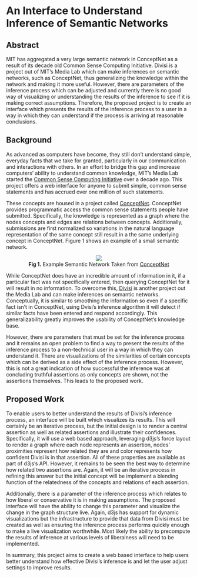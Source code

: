 An Interface to Understand Inference of Semantic Networks
===

## Abstract
MIT has aggregated a very large semantic network in ConceptNet as a result of its decade old Common Sense Computing Initiative. Divisi is a project out of MIT’s Media Lab which can make inferences on semantic networks, such as ConceptNet, thus generalizing the knowledge within the network and making it more useful. However, there are parameters of the inference process which can be adjusted and currently there is no good way of visualizing or understanding the results of the inference to see if it is making correct assumptions. Therefore, the proposed project is to create an interface which presents the results of the inference process to a user in a way in which they can understand if the process is arriving at reasonable conclusions. 

## Background
As advanced as computers have become, they still don’t understand simple, everyday facts that we take for granted, particularly in our communication and interactions with others. In an effort to bridge this gap and increase computers’ ability to understand common knowledge, MIT’s Media Lab started the [Common Sense Computing Initiative](http://csc.media.mit.edu/) over a decade ago. This project offers a web interface for anyone to submit simple, common sense statements and has accrued over one million of such statements. 

These concepts are housed in a project called [ConceptNet](http://csc.media.mit.edu/conceptnet). ConceptNet provides programmatic access the common sense statements people have submitted. Specifically, the knowledge is represented as a graph where the nodes concepts and edges are relations between concepts. Additionally, submissions are first normalized so variations in the natural language representation of the same concept still result in a the same underlying concept in ConceptNet. Figure 1 shows an example of a small semantic network.

<div align="center">
  
  <img src="http://anemone.media.mit.edu/sites/default/files/images/cnetpic.preview.png"/>

  <div>
    <b>Fig 1.</b> Example Semantic Network Taken from <a href="http://csc.media.mit.edu/conceptnet">ConceptNet</a>
  </div>
</div>


While ConceptNet does have an incredible amount of information in it, if a particular fact was not specifically entered, then querying ConceptNet for it will result in no information. To overcome this, [Divisi](http://csc.media.mit.edu/divisi) is another project out the Media Lab and can make inferences on semantic networks. Conceptually, it is similar to smoothing the information so even if a specific fact isn’t in ConceptNet, using Dvisi’s inference algorithm it will detect if similar facts have been entered and respond accordingly. This generalizability greatly improves the usability of ConceptNet’s knowledge base.

However, there are parameters that must be set for the inference process and it remains an open problem to find a way to present the results of the inference process to a non-technical user in a way in which they can understand it. There are visualizations of the similarities of certain concepts which can be derived as a side effect of the inference process. However, this is not a great indication of how successful the inference was at concluding truthful assertions as only concepts are shown, not the assertions themselves. This leads to the proposed work.

## Proposed Work
To enable users to better understand the results of Divisi’s inference process, an interface will be built which visualizes its results. This will certainly be an iterative process, but the initial design is to render a central assertion as well as related assertions and illustrate their confidences. Specifically, it will use a web based approach, leveraging d3js’s force layout to render a graph where each node represents an assertion, nodes’ proximities represent how related they are and color represents how confident Divisi is in that assertion. All of these properties are available as part of d3js’s API. However, it remains to be seen the best way to determine how related two assertions are. Again, it will be an iterative process in refining this answer but the initial concept will be implement a blending function of the relatedness of the concepts and relations of each assertion.

Additionally, there is a parameter of the inference process which relates to how liberal or conservative it is in making assumptions. The proposed interface will have the ability to change this parameter and visualize the change in the graph structure live. Again, d3js has support for dynamic visualizations but the infrastructure to provide that data from Divisi must be created as well as ensuring the inference process performs quickly enough to make a live visualization worthwhile. Most likely the ability to precompute the results of inference at various levels of liberalness will need to be implemented.

In summary, this project aims to create a web based interface to help users better understand how effective Divisi’s inference is and let the user adjust settings to improve results.
